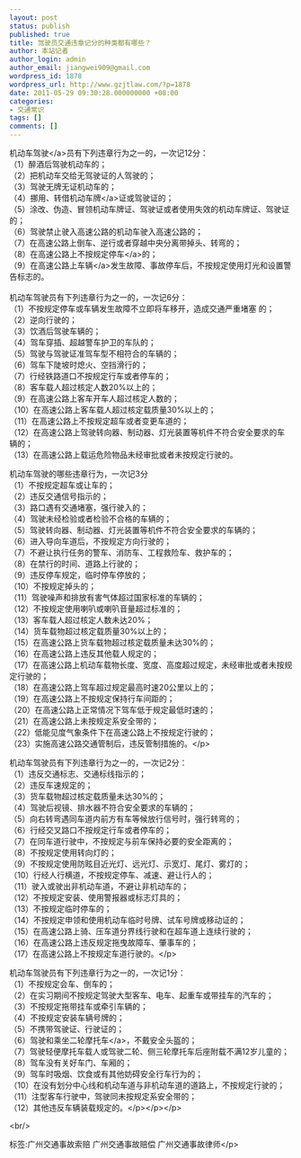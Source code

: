 ```yaml
---
layout: post
status: publish
published: true
title: 驾驶员交通违章记分的种类都有哪些？
author: 本站记者
author_login: admin
author_email: jiangwei909@gmail.com
wordpress_id: 1878
wordpress_url: http://www.gzjtlaw.com/?p=1878
date: 2011-05-29 09:30:28.000000000 +08:00
categories:
- 交通常识
tags: []
comments: []
---
```

<p>机动车<a>驾驶<&#47;a>员有下列违章行为之一的，一次记12分：<br> （1）醉酒后驾驶机动车的；<br> （2）把机动车交给无驾驶证的人驾驶的；<br> （3）驾驶无牌无证机动车的；<br> （4）挪用、转借机动<a>车牌<&#47;a>证或驾驶证的；<br> （5）涂改、伪造、冒领机动车牌证、驾驶证或者使用失效的机动车牌证、驾驶证的；<br> （6）驾驶禁止驶入高速公路的机动车驶入高速公路的；<br> （7）在高速公路上倒车、逆行或者穿越中央分离带掉头、转弯的；<br> （8）在高速公路上不按规定<a>停车<&#47;a>的；<br> （9）在高速公路上<a>车辆<&#47;a>发生故障、事故停车后，不按规定使用灯光和设置警告标志的。<br><br> 机动车驾驶员有下列违章行为之一的，一次记6分：<br> （1）不按规定停车或车辆发生故障不立即将车移开，造成交通严重堵塞 的；<br> （2）逆向行驶的；<br> （3）饮酒后驾驶车辆的；<br> （4）驾车穿插、超越警车护卫的车队的；<br> （5）驾驶与驾驶证准驾车型不相符合的车辆的；<br> （6）驾车下陡坡时熄火、空挡滑行的；<br> （7）行经铁路道口不按规定行车或者停车的；<br> （8）客车载人超过核定人数20%以上的；<br> （9）在高速公路上客车开车人超过核定人数的；<br> （10）在高速公路上客车载人超过核定载质量30%以上的；<br> （11）在高速公路上不按规定超车或者变更车道的；<br> （12）在高速公路上驾驶转向器、制动器、灯光装置等机件不符合安全要求的车辆的；<br> （13）在高速公路上载运危险物品未经审批或者未按规定行驶的。<p> 机动车驾驶的哪些违章行为，一次记3分<br> （1）不按规定超车或让车的；<br> （2）违反交通信号指示的；<br> （3）路口遇有交通堵塞，强行驶入的；<br> （4）驾驶未经检验或者检验不合格的车辆的；<br> （5）驾驶转向器、制动器、灯光装置等机件不符合安全要求的车辆的；<br> （6）进入导向车道后，不按规定方向行驶的；<br> （7）不避让执行任务的警车、消防车、工程救险车、救护车的；<br> （8）在禁行的时间、道路上行驶的；<br> （9）违反停车规定，临时停车停放的；<br> （10）不按规定掉头的；<br> （11）驾驶噪声和排放有害气体超过国家标准的车辆的；<br> （12）不按规定使用喇叭或喇叭音量超过标准的；<br> （13）客车载人超过核定人数未达20%；<br> （14）货车载物超过核定载质量30%以上的；<br> （15）在高速公路上货车载物超过核定载质量未达30%的；<br> （16）在高速公路上违反其他载人规定的；<br> （17）在高速公路上机动车载物长度、宽度、高度超过规定，未经审批或者未按规定行驶的；<br> （18）在高速公路上驾车超过规定最高时速20公里以上的；<br> （19）在高速公路上不按规定保持行车间距的；<br> （20）在高速公路上正常情况下驾车低于规定最低时速的；<br> （21）在高速公路上未按规定系安全带的；<br> （22）低能见度气象条件下在高速公路上不按规定行驶的；<br> （23）实施高速公路交通管制后，违反管制措施的。<&#47;p><p> 机动车驾驶员有下列违章行为之一的，一次记2分：<br> （1）违反交通标志、交通标线指示的；<br> （2）违反车速规定的；<br> （3）货车载物超过核定载质量未达30%的；<br> （4）驾驶后视镜、排水器不符合安全要求的车辆的；<br> （5）向右转弯遇同车道内前方有车等候放行信号时，强行转弯的；<br> （6）行经交叉路口不按规定行车或者停车的；<br> （7）在同车道行驶中，不按规定与前车保持必要的安全距离的；<br> （8）不按规定使用转向灯的；<br> （9）不按规定使用防眩目近光灯、远光灯、示宽灯、尾灯、雾灯的；<br> （10）行经人行横道，不按规定停车、减速、避让行人的；<br> （11）驶入或驶出非机动车道，不避让非机动车的；<br>（12）不按规定安装、使用警报器或标志灯具的；<br> （13）不按规定临时停车的；<br> （14）不按规定申领和使用机动车临时号牌、试车号牌或移动证的；<br> （15）在高速公路上骑、压车道分界线行驶和在超车道上连续行驶的；<br> （16）在高速公路上违反规定拖曳故障车、肇事车的；<br> （17）在高速公路上不按规定车道行驶的。<&#47;p><p> 机动车驾驶员有下列违章行为之一的，一次记1分：<br> （1）不按规定会车、倒车的；<br> （2）在实习期间不按规定驾驶大型客车、电车、起重车或带挂车的汽车的；<br> （3）不按规定拖带挂车或牵引车辆的；<br> （4）不按规定安装车辆号牌的；<br> （5）不携带驾驶证、行驶证的；<br> （6）驾驶和乘坐二轮<a>摩托车<&#47;a>，不戴安全头盔的；<br> （7）驾驶轻便摩托车载人或驾驶二轮、侧三轮摩托车后座附载不满12岁儿童的；<br> （8）驾车没有关好车门、车厢的；<br> （9）驾车时吸烟、饮食或有其他妨碍安全行车行为的；<br> （10）在没有划分中心线和机动车道与非机动车道的道路上，不按规定行驶的；<br> （11）注型客车行驶中，驾驶同未按规定系安全带的；<br> （12）其他违反车辆装载规定的。<&#47;p><&#47;p><&#47;p><br&#47;><p>标签:广州交通事故索赔 广州交通事故赔偿 广州交通事故律师<&#47;p>
